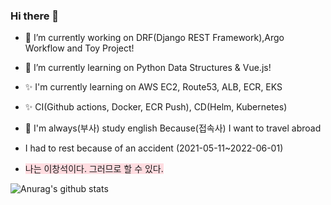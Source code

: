 ### Hi there 👋

- 🔭 I’m currently working on DRF(Django REST Framework),Argo Workflow and Toy Project!
- 🌱 I’m currently learning on Python Data Structures & Vue.js!
- ✨ I'm currently learning on AWS EC2, Route53, ALB, ECR, EKS
- ✨ CI(Github actions, Docker, ECR Push), CD(Helm, Kubernetes)
- 💬 I'm always(부사) study english Because(접속사) I want to travel abroad

- I had to rest because of an accident (2021-05-11~2022-06-01)
- <span style="background-color: #ffdce0">나는 이창석이다. 그러므로 할 수 있다.</span>

![Anurag's github stats](https://github-readme-stats.vercel.app/api?username=2044smile&show_icons=true&theme=radical)

<!--
**2044smile/2044smile** is a ✨ _special_ ✨ repository because its `README.md` (this file) appears on your GitHub profile.

Here are some ideas to get you started:

- 🔭 I’m currently working on ...
- 🌱 I’m currently learning ...
- 👯 I’m looking to collaborate on ...
- 🤔 I’m looking for help with ...
- 💬 Ask me about ...
- 📫 How to reach me: ...
- 😄 Pronouns: ...
- ⚡ Fun fact: ...
-->
